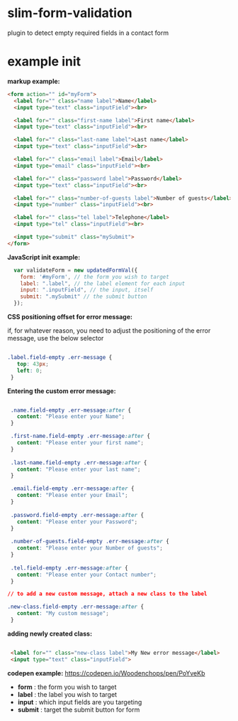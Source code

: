 # slim-form-validation
plugin to detect empty required fields in a contact form


# example init

 **markup example:**
```HTML
<form action="" id="myForm">
  <label for="" class="name label">Name</label>
  <input type="text" class="inputField"><br>

  <label for="" class="first-name label">First name</label>
  <input type="text" class="inputField"><br>

  <label for="" class="last-name label">Last name</label>
  <input type="text" class="inputField"><br>

  <label for="" class="email label">Email</label>
  <input type="email" class="inputField"><br>

  <label for="" class="password label">Password</label>
  <input type="text" class="inputField"><br>

  <label for="" class="number-of-guests label">Number of guests</label>
  <input type="number" class="inputField"><br>

  <label for="" class="tel label">Telephone</label>
  <input type="tel" class="inputField"><br>

  <input type="submit" class="mySubmit">
</form>

```
 **JavaScript init example:**

```JAVASCRIPT
  var validateForm = new updatedFormVal({
    form: '#myForm', // the form you wish to target
    label: ".label", // the label element for each input 
    input: ".inputField", // the input, itself
    submit: ".mySubmit" // the submit button
  });

 ```
 
  **CSS positioning offset for error message:**
  
  if, for whatever reason, you need to adjust the positioning of the error message, use the below selector
 
 ```CSS
 
 .label.field-empty .err-message {
    top: 43px;
    left: 0;
  }
 
 ```
 **Entering the custom error message:**
 
 ```CSS
 
  .name.field-empty .err-message:after {
    content: "Please enter your Name";
  }

  .first-name.field-empty .err-message:after {
    content: "Please enter your first name";
  }
  
  .last-name.field-empty .err-message:after {
    content: "Please enter your last name";
  }

  .email.field-empty .err-message:after {
    content: "Please enter your Email";
  }
  
  .password.field-empty .err-message:after {
    content: "Please enter your Password";
  }
  
  .number-of-guests.field-empty .err-message:after {
    content: "Please enter your Number of guests";
  } 
  
  .tel.field-empty .err-message:after {
    content: "Please enter your Contact number";
  } 
 
 // to add a new custom message, attach a new class to the label 
 
 .new-class.field-empty .err-message:after {
    content: "My custom message";
  } 
 
 ```
 **adding newly created class:**
 
 ```HTML

  <label for="" class="new-class label">My New error message</label>
  <input type="text" class="inputField">

```
 
 
 **codepen example:**
https://codepen.io/Woodenchops/pen/PoYveKb

 
 - **form** : the form you wish to target
 - **label** : the label you wish to target
 - **input** : which input fields are you targeting
 - **submit** : target the submit button for form

 
